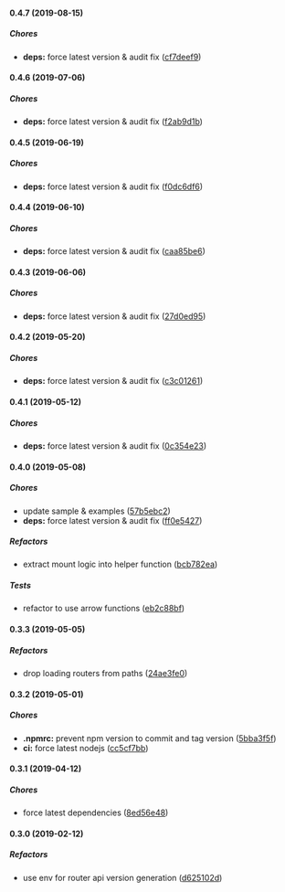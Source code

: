 #### 0.4.7 (2019-08-15)

##### Chores

* **deps:**  force latest version & audit fix ([cf7deef9](https://github.com/lykmapipo/express-router-extra/commit/cf7deef9a2a03c524597ae79ac53ae8b42fbd8f9))

#### 0.4.6 (2019-07-06)

##### Chores

* **deps:**  force latest version & audit fix ([f2ab9d1b](https://github.com/lykmapipo/express-router-extra/commit/f2ab9d1ba3dcbc96446eb13cd64d200356adfb63))

#### 0.4.5 (2019-06-19)

##### Chores

* **deps:**  force latest version & audit fix ([f0dc6df6](https://github.com/lykmapipo/express-router-extra/commit/f0dc6df6b81c9a02012a6e3131a37de56919873b))

#### 0.4.4 (2019-06-10)

##### Chores

* **deps:**  force latest version & audit fix ([caa85be6](https://github.com/lykmapipo/express-router-extra/commit/caa85be69cd812a71c32f7de2cb19c50f277d68d))

#### 0.4.3 (2019-06-06)

##### Chores

* **deps:**  force latest version & audit fix ([27d0ed95](https://github.com/lykmapipo/express-router-extra/commit/27d0ed958271202d8a985c510361fa61c860f8c4))

#### 0.4.2 (2019-05-20)

##### Chores

* **deps:**  force latest version & audit fix ([c3c01261](https://github.com/lykmapipo/express-router-extra/commit/c3c01261137a601179d5b3327764b9e9c5105065))

#### 0.4.1 (2019-05-12)

##### Chores

* **deps:**  force latest version & audit fix ([0c354e23](https://github.com/lykmapipo/express-router-extra/commit/0c354e238eddf3eede14f05c69db898c564c2349))

#### 0.4.0 (2019-05-08)

##### Chores

*  update sample & examples ([57b5ebc2](https://github.com/lykmapipo/express-router-extra/commit/57b5ebc2bf01417ff9b8249816d781dc8570a2ce))
* **deps:**  force latest version & audit fix ([ff0e5427](https://github.com/lykmapipo/express-router-extra/commit/ff0e5427beac02ccbdc14104157eee4932148576))

##### Refactors

*  extract mount logic into helper function ([bcb782ea](https://github.com/lykmapipo/express-router-extra/commit/bcb782ea2506fff57c4879bf0e8033ab1835c95a))

##### Tests

*  refactor to use arrow functions ([eb2c88bf](https://github.com/lykmapipo/express-router-extra/commit/eb2c88bf1e452300b3d4add796831a843d0a352d))

#### 0.3.3 (2019-05-05)

##### Refactors

*  drop loading routers from paths ([24ae3fe0](https://github.com/lykmapipo/express-router-extra/commit/24ae3fe0cf476741da0203e14ce3d732526dc829))

#### 0.3.2 (2019-05-01)

##### Chores

* **.npmrc:**  prevent npm version to commit and tag version ([5bba3f5f](https://github.com/lykmapipo/express-router-extra/commit/5bba3f5fec1ebad9f31bb84b3847462f95726930))
* **ci:**  force latest nodejs ([cc5cf7bb](https://github.com/lykmapipo/express-router-extra/commit/cc5cf7bb1876607f1cbea9847663813025ebb662))

#### 0.3.1 (2019-04-12)

##### Chores

*  force latest dependencies ([8ed56e48](https://github.com/lykmapipo/express-router-extra/commit/8ed56e483ea2e52017afb1ef0e2fff5d4abc3351))

#### 0.3.0 (2019-02-12)

##### Refactors

*  use env for router api version generation ([d625102d](https://github.com/lykmapipo/express-router-extra/commit/d625102d033599e7f03a3927fecffbbd53531e01))

